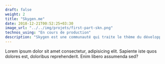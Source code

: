 ```yaml
---
draft: false
weight: 2
title: "Skygen.me"
date: 2018-12-21T00:52:25+03:30
image_url: "../../img/projets/first-part-skn.png"
technos_using: "En cours de production"
description: "Skygen est une communauté qui traite le thème du développement des bots discord. Pendant mon temps de libre, je travaille en parallèle sur la refonte partielle du back-end et front-end."
---
```


Lorem ipsum dolor sit amet consectetur, adipisicing elit. Sapiente iste quos dolores est, doloribus reprehenderit. Enim libero assumenda sed?
